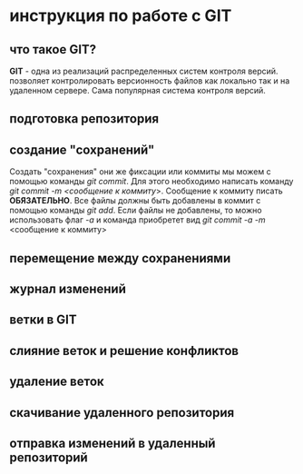 # инструкция по работе с GIT

## что такое GIT?
**GIT** - одна из реализаций распределенных систем контроля версий. позволяет контролировать версионность файлов как локально так и на удаленном сервере. Сама популярная система контроля версий.

## подготовка репозитория

## создание "сохранений"
Создать "сохранения" они же фиксации или коммиты мы можем с помощью команды *git commit*. Для этого необходимо написать команду *git commit -m <сообщение к коммиту*>. Сообщение к коммиту писать **ОБЯЗАТЕЛЬНО**. Все файлы должны быть добавлены в коммит с помощью команды *git add*. Если файлы не добавлены, то можно использовать флаг *-a* и команда приобретет вид *git commit -a -m*  <сообщение к коммиту> 

## перемещение между сохранениями

## журнал изменений

## ветки в GIT

## слияние веток и решение конфликтов

## удаление веток

## скачивание удаленного репозитория

## отправка изменений в удаленный репозиторий
